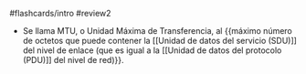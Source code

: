 #flashcards/intro 
#review2

- Se llama MTU, o Unidad Máxima de Transferencia, al {{máximo número de octetos que puede contener la [[Unidad de datos del servicio (SDU)]] del nivel de enlace (que es igual a la [[Unidad de datos del protocolo (PDU)]] del nivel de red)}}.